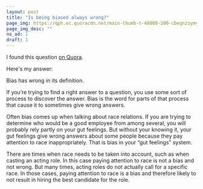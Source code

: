 ```yaml
---
layout: post
title: "Is being biased always wrong?"
page_img: https://qph.ec.quoracdn.net/main-thumb-t-40808-200-cbeqnzzymyvtjujaguigeuwinonxxjuy.jpeg
page_img_desc: ""
no_ad: 1
draft: 1
---
```


I found this question <a href="http://www.quora.com/Is-being-biased-always-wrong">on Quora</a>.

Here's my answer:

Bias has wrong in its definition.

If you’re trying to find a right answer to a question, you use some sort of process to discover the answer. Bias is the word for parts of that process that cause it to sometimes give wrong answers.

Often bias comes up when talking about race relations. If you are trying to determine who would be a good employee from among several, you will probably rely partly on your gut feelings. But without your knowing it, your gut feelings give wrong answers about some people because they pay attention to race inappropriately. That is bias in your “gut feelings” system.

There are times when race needs to be taken into account, such as when casting an acting role. In this case paying attention to race is not a bias and not wrong. But many times, acting roles do not actually call for a specific race. In those cases, paying attention to race is a bias and therefore likely to not result in hiring the best candidate for the role.